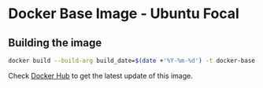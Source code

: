 # Docker Base Image - Ubuntu Focal

## Building the image
```sh
docker build --build-arg build_date=$(date +'%Y-%m-%d') -t docker-base .
```

Check [Docker Hub](https://hub.docker.com/repository/docker/jreissup/docker-base) to get the latest update of this image.